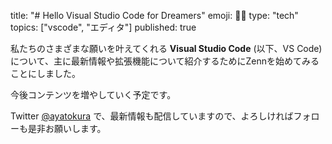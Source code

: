 title: "# Hello Visual Studio Code for Dreamers"
emoji: 👩‍💻
type: "tech"
topics: ["vscode", "エディタ"]
published: true

私たちのさまざまな願いを叶えてくれる **Visual Studio Code** (以下、VS Code)について、主に最新情報や拡張機能について紹介するためにZennを始めてみることにしました。

今後コンテンツを増やしていく予定です。

Twitter [@ayatokura](https://twitter.com/ayatokura) で、最新情報も配信していますので、よろしければフォローも是非お願いします。